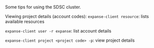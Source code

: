 Some tips for using the SDSC cluster.

Viewing project details (account codes):
```expanse-client resource```: lists available resources

```expanse-client user -r expanse```: list account details

```expanse-client project <project code> -p```: view project details
